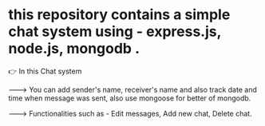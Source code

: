 # this repository contains a simple chat system using - express.js, node.js, mongodb .

👉 In this Chat system

  ---> You can add sender's name, receiver's name and also track date and time when message was sent, also use mongoose for better of mongodb.

  ---> Functionalities such as - Edit messages, Add new chat, Delete chat. 